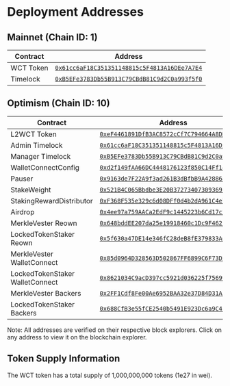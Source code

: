 # Deployment Addresses

## Mainnet (Chain ID: 1)

| Contract  | Address                                                                                                                 |
| --------- | ----------------------------------------------------------------------------------------------------------------------- |
| WCT Token | [`0x61cc6aF18C351351148815c5F4813A16DEe7A7E4`](https://etherscan.io/address/0x61cc6aF18C351351148815c5F4813A16DEe7A7E4) |
| Timelock  | [`0xB5EFe3783Db55B913C79CBdB81C9d2C0a993f5f0`](https://etherscan.io/address/0xB5EFe3783Db55B913C79CBdB81C9d2C0a993f5f0) |

## Optimism (Chain ID: 10)

| Contract                        | Address                                                                                                                            |
| ------------------------------- | ---------------------------------------------------------------------------------------------------------------------------------- |
| L2WCT Token                     | [`0xeF4461891DfB3AC8572cCf7C794664A8DD927945`](https://optimistic.etherscan.io/address/0xeF4461891DfB3AC8572cCf7C794664A8DD927945) |
| Admin Timelock                  | [`0x61cc6aF18C351351148815c5F4813A16DEe7A7E4`](https://optimistic.etherscan.io/address/0x61cc6aF18C351351148815c5F4813A16DEe7A7E4) |
| Manager Timelock                | [`0xB5EFe3783Db55B913C79CBdB81C9d2C0a993f5f0`](https://optimistic.etherscan.io/address/0xB5EFe3783Db55B913C79CBdB81C9d2C0a993f5f0) |
| WalletConnectConfig             | [`0xd2f149fAA66DC4448176123f850C14Ff14f978B3`](https://optimistic.etherscan.io/address/0xd2f149fAA66DC4448176123f850C14Ff14f978B3) |
| Pauser                          | [`0x9163de7F22A9f3ad261B3dBfbB9A42886816adE7`](https://optimistic.etherscan.io/address/0x9163de7F22A9f3ad261B3dBfbB9A42886816adE7) |
| StakeWeight                     | [`0x521B4C065Bbdbe3E20B3727340730936912DfA46`](https://optimistic.etherscan.io/address/0x521B4C065Bbdbe3E20B3727340730936912DfA46) |
| StakingRewardDistributor        | [`0xF368F535e329c6d08DFf0d4b2dA961C4e7F3fCAF`](https://optimistic.etherscan.io/address/0xF368F535e329c6d08DFf0d4b2dA961C4e7F3fCAF) |
| Airdrop                         | [`0x4ee97a759AACa2EdF9c1445223b6Cd17c2eD3fb4`](https://optimistic.etherscan.io/address/0x4ee97a759AACa2EdF9c1445223b6Cd17c2eD3fb4) |
| MerkleVester Reown              | [`0x648bddEE207da25e19918460c1Dc9F462F657a19`](https://optimistic.etherscan.io/address/0x648bddEE207da25e19918460c1Dc9F462F657a19) |
| LockedTokenStaker Reown         | [`0x5f630a47DE14e346fC28deB8fE379833A6F6B9B2`](https://optimistic.etherscan.io/address/0x5f630a47DE14e346fC28deB8fE379833A6F6B9B2) |
| MerkleVester WalletConnect      | [`0x85d0964D328563D502867FF6899C6F73D2E59FD1`](https://optimistic.etherscan.io/address/0x85d0964D328563D502867FF6899C6F73D2E59FD1) |
| LockedTokenStaker WalletConnect | [`0x8621034C9acD397cc5921d036225f75699c710FA`](https://optimistic.etherscan.io/address/0x8621034C9acD397cc5921d036225f75699c710FA) |
| MerkleVester Backers            | [`0x2FF1Cdf8Fe00Ae6952BAA32e37D84D31A31E2EC2`](https://optimistic.etherscan.io/address/0x2FF1Cdf8Fe00Ae6952BAA32e37D84D31A31E2EC2) |
| LockedTokenStaker Backers       | [`0x688CfB3e55fCE2540b5491E923Dc6a9C4f240176`](https://optimistic.etherscan.io/address/0x688CfB3e55fCE2540b5491E923Dc6a9C4f240176) |

Note: All addresses are verified on their respective block explorers. Click on any address to view it on the blockchain
explorer.

## Token Supply Information

The WCT token has a total supply of 1,000,000,000 tokens (1e27 in wei).
